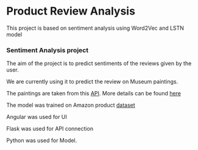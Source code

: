 # Product Review Analysis

This project is based on sentiment analysis using Word2Vec and LSTN model

### Sentiment Analysis project

The aim of the project is to predict sentiments of the reviews given by the user.

We are currently using it to predict the review on Museum paintings.

The paintings are taken from this [API]. More details can be found [here]

[API]: https://www.metmuseum.org/about-the-met/policies-and-documents/open-access
[here]: https://www.programmableweb.com/api/metropolitan-museum-art-met-collection-rest-api-v10?fbclid=IwAR1MbSFbgV-YQsfHSwd1J-tcKKtaMA6X6L7Yu1DfOIIgdzlb6bOGRegacUA

The model was trained on Amazon product [dataset]

[dataset]: http://jmcauley.ucsd.edu/data/amazon/

Angular was used for UI

Flask was used for API connection

Python was used for Model.
